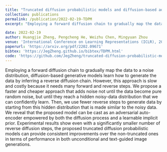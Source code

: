 ```yaml
---
title: "Truncated diffusion probabilistic models and diffusion-based adversarial auto-encoders"
collection: publications
permalink: /publication/2022-02-19-TDPM
excerpt: "Employing a forward diffusion chain to gradually map the data to a noise distribution, diffusion-based generative models learn how to generate the data by inferring a reverse diffusion chain. However, this approach is slow and costly because it needs many forward and reverse steps. We propose a faster and cheaper approach that adds noise not until the data become pure random noise, but until they reach a hidden noisy-data distribution that we can confidently learn. Then, we use fewer reverse steps to generate data by starting from this hidden distribution that is made similar to the noisy data. We reveal that the proposed model can be cast as an adversarial auto-encoder empowered by both the diffusion process and a learnable implicit prior. Experimental results show even with a significantly smaller number of reverse diffusion steps, the proposed truncated diffusion probabilistic models can provide consistent improvements over the non-truncated ones in terms of performance in both unconditional and text-guided image generations."

date: 2022-02-19
author: Huangjie Zheng, Pengcheng He, Weizhu Chen, Mingyuan Zhou
venue: 'International Conference on Learning Representations (ICLR), 2023'
paperurl: 'https://arxiv.org/pdf/2202.09671'
bibtex: 'https://JegZheng.github.io/bibtex/TDPM.html'
code: 'https://github.com/JegZheng/truncated-diffusion-probabilistic-models'
---
```

Employing a forward diffusion chain to gradually map the data to a noise distribution, diffusion-based generative models learn how to generate the data by inferring a reverse diffusion chain. However, this approach is slow and costly because it needs many forward and reverse steps. We propose a faster and cheaper approach that adds noise not until the data become pure random noise, but until they reach a hidden noisy-data distribution that we can confidently learn. Then, we use fewer reverse steps to generate data by starting from this hidden distribution that is made similar to the noisy data. We reveal that the proposed model can be cast as an adversarial auto-encoder empowered by both the diffusion process and a learnable implicit prior. Experimental results show even with a significantly smaller number of reverse diffusion steps, the proposed truncated diffusion probabilistic models can provide consistent improvements over the non-truncated ones in terms of performance in both unconditional and text-guided image generations.